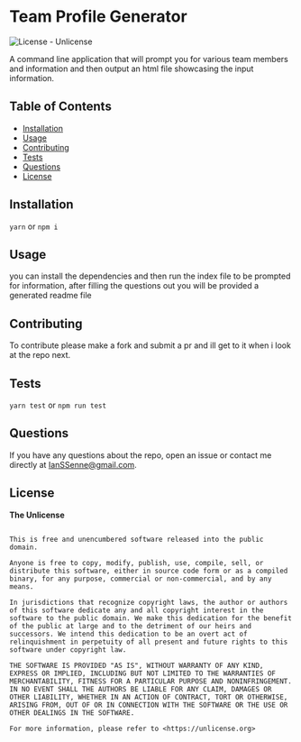 # Team Profile Generator


![License - Unlicense](https://img.shields.io/static/v1?label=License&message=Unlicense&color=blue&style=plastic)

A command line application that will prompt you for various team members and information and then output an html file showcasing the input information.

## Table of Contents

- [Installation](#installation)
- [Usage](#usage)
- [Contributing](#contributing)
- [Tests](#tests)
- [Questions](#questions)
- [License](#license)

## Installation

`yarn` or `npm i`

## Usage

you can install the dependencies and then run the index file to be prompted for information, after filling the questions out you will be provided a generated readme file

## Contributing

To contribute please make a fork and submit a pr and ill get to it when i look at the repo next.

## Tests

`yarn test` or `npm run test`

## Questions

If you have any questions about the repo, open an issue or contact me directly at [IanSSenne@gmail.com](mailto:IanSSenne@gmail.com).

## License

**The Unlicense**

```

This is free and unencumbered software released into the public domain.

Anyone is free to copy, modify, publish, use, compile, sell, or
distribute this software, either in source code form or as a compiled
binary, for any purpose, commercial or non-commercial, and by any
means.

In jurisdictions that recognize copyright laws, the author or authors
of this software dedicate any and all copyright interest in the
software to the public domain. We make this dedication for the benefit
of the public at large and to the detriment of our heirs and
successors. We intend this dedication to be an overt act of
relinquishment in perpetuity of all present and future rights to this
software under copyright law.

THE SOFTWARE IS PROVIDED "AS IS", WITHOUT WARRANTY OF ANY KIND,
EXPRESS OR IMPLIED, INCLUDING BUT NOT LIMITED TO THE WARRANTIES OF
MERCHANTABILITY, FITNESS FOR A PARTICULAR PURPOSE AND NONINFRINGEMENT.
IN NO EVENT SHALL THE AUTHORS BE LIABLE FOR ANY CLAIM, DAMAGES OR
OTHER LIABILITY, WHETHER IN AN ACTION OF CONTRACT, TORT OR OTHERWISE,
ARISING FROM, OUT OF OR IN CONNECTION WITH THE SOFTWARE OR THE USE OR
OTHER DEALINGS IN THE SOFTWARE.

For more information, please refer to <https://unlicense.org>


```